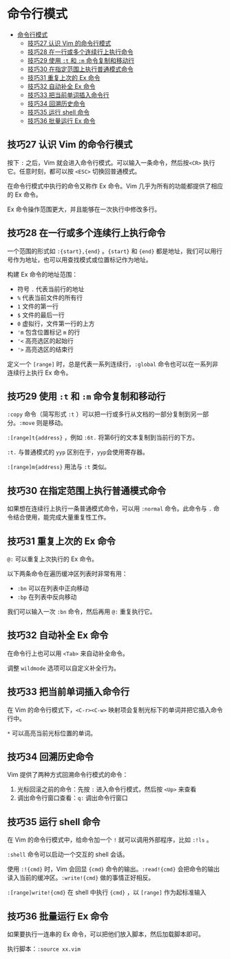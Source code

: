 # 命令行模式

- [命令行模式](#命令行模式)
  - [技巧27 认识 Vim 的命令行模式](#技巧27-认识-vim-的命令行模式)
  - [技巧28 在一行或多个连续行上执行命令](#技巧28-在一行或多个连续行上执行命令)
  - [技巧29 使用 `:t` 和 `:m` 命令复制和移动行](#技巧29-使用-t-和-m-命令复制和移动行)
  - [技巧30 在指定范围上执行普通模式命令](#技巧30-在指定范围上执行普通模式命令)
  - [技巧31 重复上次的 Ex 命令](#技巧31-重复上次的-ex-命令)
  - [技巧32 自动补全 Ex 命令](#技巧32-自动补全-ex-命令)
  - [技巧33 把当前单词插入命令行](#技巧33-把当前单词插入命令行)
  - [技巧34 回溯历史命令](#技巧34-回溯历史命令)
  - [技巧35 运行 shell 命令](#技巧35-运行-shell-命令)
  - [技巧36 批量运行 Ex 命令](#技巧36-批量运行-ex-命令)


## 技巧27 认识 Vim 的命令行模式

按下 `:` 之后，Vim 就会进入命令行模式。可以输入一条命令，然后按`<CR>` 执行它。任意时刻，都可以按 `<ESC>` 切换回普通模式。

在命令行模式中执行的命令又称作 Ex 命令。Vim 几乎为所有的功能都提供了相应的 Ex 命令。

Ex 命令操作范围更大，并且能够在一次执行中修改多行。

## 技巧28 在一行或多个连续行上执行命令

一个范围的形式如 `:{start},{end}` 。`{start}` 和 `{end}` 都是地址，我们可以用行号作为地址，也可以用查找模式或位置标记作为地址。

构建 Ex 命令的地址范围：
- 符号 `.` 代表当前行的地址
- `%` 代表当前文件的所有行
- `1` 文件的第一行
- `$` 文件的最后一行
- `0` 虚拟行，文件第一行的上方
- `'m` 包含位置标记 `m` 的行
- `'<` 高亮选区的起始行
- `'>` 高亮选区的结束行

定义一个 `[range]` 时，总是代表一系列连续行，`:global` 命令也可以在一系列非连续行上执行 Ex 命令。

## 技巧29 使用 `:t` 和 `:m` 命令复制和移动行

`:copy` 命令（简写形式 `:t` ）可以把一行或多行从文档的一部分复制到另一部分。`:move` 则是移动。

`:[range]t{address}` ，例如 `:6t.` 将第6行的文本复制到当前行的下方。

`:t.` 与普通模式的 `yyp` 区别在于，`yyp`会使用寄存器。

`:[range]m{address}` 用法与 `:t` 类似。

## 技巧30 在指定范围上执行普通模式命令

如果想在连续行上执行一条普通模式命令，可以用 `:normal` 命令。此命令与 `.` 命令结合使用，能完成大量重复性工作。

## 技巧31 重复上次的 Ex 命令

`@:` 可以重复上次执行的 Ex 命令。

以下两条命令在遍历缓冲区列表时非常有用：
- `:bn` 可以在列表中正向移动
- `:bp` 在列表中反向移动

我们可以输入一次 `:bn` 命令，然后再用 `@:` 重复执行它。

## 技巧32 自动补全 Ex 命令

在命令行上也可以用 `<Tab>` 来自动补全命令。

调整 `wildmode` 选项可以自定义补全行为。

## 技巧33 把当前单词插入命令行

在 Vim 的命令行模式下，`<C-r><C-w>` 映射项会复制光标下的单词并把它插入命令行中。

`*` 可以高亮当前光标位置的单词。   

## 技巧34 回溯历史命令

Vim 提供了两种方式回溯命令行模式的命令：

1. 光标回滚之前的命令：先按 `:` 进入命令行模式，然后按 `<Up>` 来查看
2. 调出命令行窗口查看：`q:` 调出命令行窗口

## 技巧35 运行 shell 命令

在 Vim 的命令行模式中，给命令加一个 `!` 就可以调用外部程序，比如 `:!ls` 。

`:shell` 命令可以启动一个交互的 shell 会话。

使用 `:!{cmd}` 时，Vim 会回显 `{cmd}` 命令的输出。`:read!{cmd}` 会把命令的输出读入当前的缓冲区。`:write!{cmd}` 做的事情正好相反。

`:[range]write!{cmd}` 在 shell 中执行 `{cmd}` ，以 `[range]` 作为起标准输入

## 技巧36 批量运行 Ex 命令

如果要执行一连串的 Ex 命令，可以把他们放入脚本，然后加载脚本即可。

执行脚本：`:source xx.vim`
